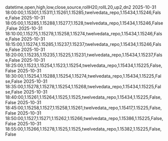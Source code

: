 datetime,open,high,low,close,source,rollH20,rollL20,up2,dn2
2025-10-31 18:00:00,1.15301,1.15311,1.15261,1.15285,twelvedata_repo,1.15434,1.15246,False,False
2025-10-31 18:05:00,1.15285,1.15288,1.15277,1.1528,twelvedata_repo,1.15434,1.15246,False,False
2025-10-31 18:10:00,1.15275,1.15278,1.15258,1.15274,twelvedata_repo,1.15434,1.15246,False,False
2025-10-31 18:15:00,1.15274,1.15285,1.15237,1.15237,twelvedata_repo,1.15434,1.15246,False,False
2025-10-31 18:20:00,1.15235,1.15235,1.15225,1.15231,twelvedata_repo,1.15434,1.15237,False,False
2025-10-31 18:25:00,1.1523,1.15254,1.1523,1.15254,twelvedata_repo,1.15434,1.15225,False,False
2025-10-31 18:30:00,1.15254,1.15288,1.15254,1.15274,twelvedata_repo,1.15434,1.15225,False,False
2025-10-31 18:35:00,1.15278,1.15278,1.15254,1.15268,twelvedata_repo,1.15434,1.15225,False,False
2025-10-31 18:40:00,1.15261,1.15264,1.1525,1.1525,twelvedata_repo,1.15434,1.15225,False,False
2025-10-31 18:45:00,1.15258,1.1527,1.15258,1.15261,twelvedata_repo,1.15417,1.15225,False,False
2025-10-31 18:50:00,1.1527,1.15271,1.15262,1.15266,twelvedata_repo,1.15386,1.15225,False,False
2025-10-31 18:55:00,1.15266,1.15278,1.1525,1.1525,twelvedata_repo,1.15382,1.15225,False,False
